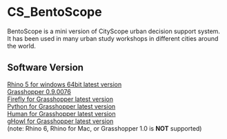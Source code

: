 # CS_BentoScope
BentoScope is a mini version of CityScope urban decision support system. It has been used in many urban study workshops in different cities around the world. 

## Software Version
[Rhino 5 for windows 64bit latest version](https://www.rhino3d.com/download/rhino/5/latest)  
[Grasshopper 0.9.0076](https://www.rhino3d.com/download/grasshopper/1.0/wip/rc)  
[Firefly for Grasshopper latest version](http://www.food4rhino.com/app/firefly)  
[Python for Grasshopper latest version](http://www.food4rhino.com/app/ghpython)  
[Human for Grasshopper latest version](http://www.food4rhino.com/app/human)  
[gHowl for Grasshopper latest version](http://www.food4rhino.com/app/ghowl)  
(note: Rhino 6, Rhino for Mac, or Grasshopper 1.0 is **NOT** supported)
